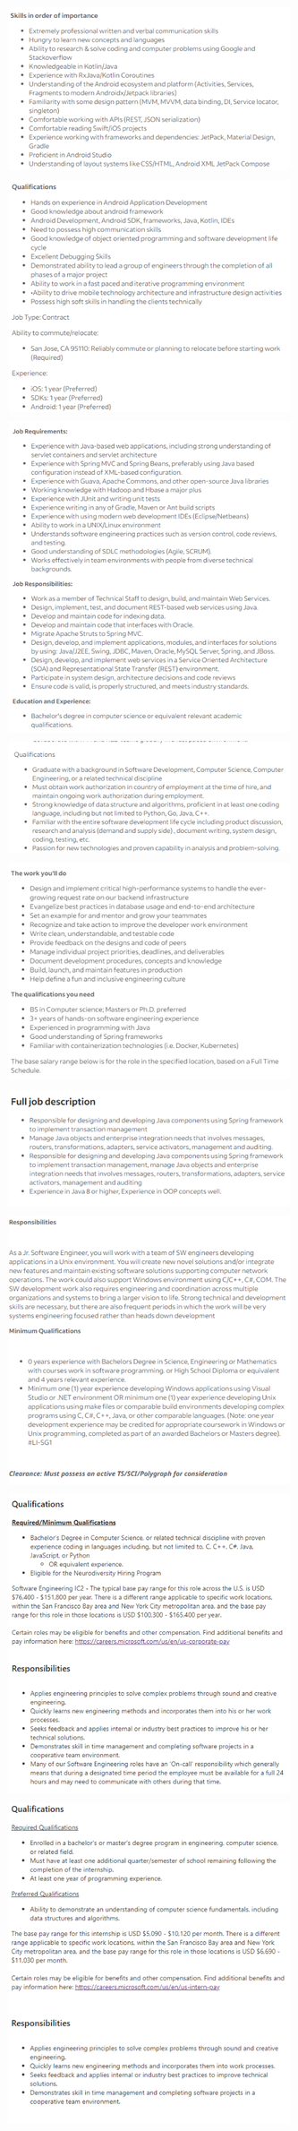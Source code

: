 

![](job1.png)

![](job2.png)

![](job3.png)

![](job4.png)

![](job5.png)

![](job6.png)

![](job7.png)

![](job8.png)

![](job9.png)
